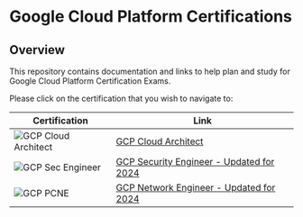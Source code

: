 # Google Cloud Platform Certifications

## Overview
This repository contains documentation and links to help plan and study for Google Cloud Platform Certification Exams.

Please click on the certification that you wish to navigate to:

|Certification| Link|
|-------------| ----|
|![GCP Cloud Architect](https://storage.googleapis.com/support-kms-prod/IO8gpztaELvBRHPnrxWQouV3NX1i1X22hpAd) | [GCP Cloud Architect](/Cloud%20Architect%20Certification/README.md)|
|![GCP Sec Engineer](https://storage.googleapis.com/support-kms-prod/KCn1CGYhasOwNLuyFjDyKs9BU75Xi3pZWXib)|[GCP Security Engineer - Updated for 2024](Security%20Engineer/README.md)|
|![GCP PCNE](https://storage.googleapis.com/support-kms-prod/KJcODqWiFwxMZY7ZV8YM7qgrO8Np7gdfa1yk)   |  [GCP Network Engineer - Updated for 2024](Network%20Engineer/READMEv2.md) |
